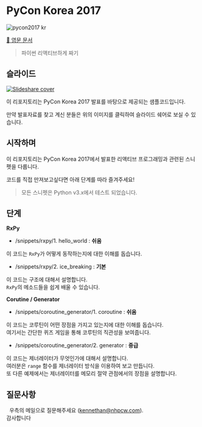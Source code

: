 # PyCon Korea 2017

![pycon2017 kr](http://www.pigno.se/static/assets/images/pycon2017.png)

[:page_facing_up: 영문 문서](README.md)

> 파이썬 리액티브하게 짜기

## 슬라이드

[![Slideshare cover](http://www.pigno.se/static/assets/images/pycon2017-slideshare.png)](https://www.slideshare.net/KennethCeyer/pycon-korea-2017)

이 리포지토리는 PyCon Korea 2017 발표를 바탕으로 제공되는 샘플코드입니다.

만약 발표자료를 찾고 계신 분들은 위의 이미지를 클릭하여 슬라이드 쉐어로 보실 수 있습니다.

## 시작하며

이 리포지토리는 PyCon Korea 2017에서 발표한 리액티브 프로그래밍과 관련된 스니펫을 다룹니다.

코드를 직접 만져보고싶다면 아래 단계를 따라 즐겨주세요!

> 모든 스니펫은 Python v3.x에서 테스트 되었습니다.

## 단계

**RxPy**

- /snippets/rxpy/1. hello_world : **쉬움**

이 코드는 `RxPy`가 어떻게 동작하는지에 대한 이해를 돕습니다.

- /snippets/rxpy/2. ice_breaking : **기본**

이 코드는 구조에 대해서 설명합니다.<br />
`RxPy`의 메소드들을 쉽게 배울 수 있습니다.


**Corutine / Generator**

- /snippets/coroutine_generator/1. coroutine : **쉬움**

이 코드는 코루틴이 어떤 장점을 가지고 있는지에 대한 이해를 돕습니다.<br />
여기서는 간단한 퀴즈 게임을 통해 코루틴의 직관성을 보여줍니다.
  
- /snippets/coroutine_generator/2. generator : **중급**

이 코드는 제너레이터가 무엇인가에 대해서 설명합니다.<br />
여러분은 `range` 함수를 제너레이터 방식을 이용하여 보고 만듭니다.<br />
또 다른 예제에서는 제너레이터를 메모리 절약 관점에서의 장점을 설명합니다.
  
## 질문사항
  
우측의 메일으로 질문해주세요 ([kennethan@nhpcw.com](kennethan@nhpcw.com)).<br />
감사합니다
